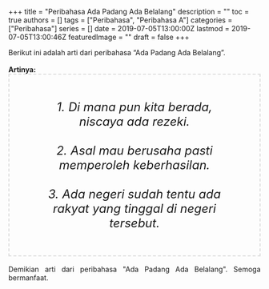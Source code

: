 +++
title = "Peribahasa Ada Padang Ada Belalang"
description = ""
toc = true
authors = []
tags = ["Peribahasa", "Peribahasa A"]
categories = ["Peribahasa"]
series = []
date = 2019-07-05T13:00:00Z
lastmod = 2019-07-05T13:00:46Z
featuredImage = ""
draft = false
+++

<div dir="ltr" style="text-align: left;" trbidi="on"><div style="text-align: justify;">Berikut ini adalah arti dari peribahasa “Ada Padang Ada Belalang”.</div><br /><div style="text-align: justify;"><b>Artinya:</b></div><div style="border: 2px dashed #ddd; font-size: 24px; height: auto; margin: 0 auto; padding: 50px; text-align: center; width: auto;"><i>1. Di mana pun kita berada, niscaya ada rezeki.<br /><br />2. Asal mau berusaha pasti memperoleh keberhasilan.<br /><br />3. Ada negeri sudah tentu ada rakyat yang tinggal di negeri tersebut.</i></div><div style="text-align: justify;"><br /></div><div style="text-align: justify;">Demikian arti dari peribahasa "Ada Padang Ada Belalang". Semoga bermanfaat.</div></div>
